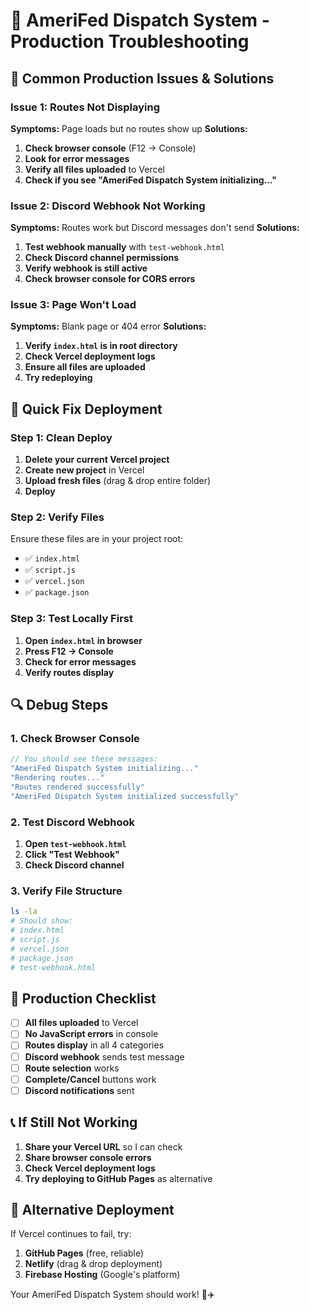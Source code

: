 # 🚁 AmeriFed Dispatch System - Production Troubleshooting

## 🔧 Common Production Issues & Solutions

### Issue 1: Routes Not Displaying
**Symptoms:** Page loads but no routes show up
**Solutions:**
1. **Check browser console** (F12 → Console)
2. **Look for error messages**
3. **Verify all files uploaded** to Vercel
4. **Check if you see "AmeriFed Dispatch System initializing..."**

### Issue 2: Discord Webhook Not Working
**Symptoms:** Routes work but Discord messages don't send
**Solutions:**
1. **Test webhook manually** with `test-webhook.html`
2. **Check Discord channel permissions**
3. **Verify webhook is still active**
4. **Check browser console for CORS errors**

### Issue 3: Page Won't Load
**Symptoms:** Blank page or 404 error
**Solutions:**
1. **Verify `index.html` is in root directory**
2. **Check Vercel deployment logs**
3. **Ensure all files are uploaded**
4. **Try redeploying**

## 🚀 Quick Fix Deployment

### Step 1: Clean Deploy
1. **Delete your current Vercel project**
2. **Create new project** in Vercel
3. **Upload fresh files** (drag & drop entire folder)
4. **Deploy**

### Step 2: Verify Files
Ensure these files are in your project root:
- ✅ `index.html`
- ✅ `script.js`
- ✅ `vercel.json`
- ✅ `package.json`

### Step 3: Test Locally First
1. **Open `index.html` in browser**
2. **Press F12 → Console**
3. **Check for error messages**
4. **Verify routes display**

## 🔍 Debug Steps

### 1. Check Browser Console
```javascript
// You should see these messages:
"AmeriFed Dispatch System initializing..."
"Rendering routes..."
"Routes rendered successfully"
"AmeriFed Dispatch System initialized successfully"
```

### 2. Test Discord Webhook
1. **Open `test-webhook.html`**
2. **Click "Test Webhook"**
3. **Check Discord channel**

### 3. Verify File Structure
```bash
ls -la
# Should show:
# index.html
# script.js
# vercel.json
# package.json
# test-webhook.html
```

## 🎯 Production Checklist

- [ ] **All files uploaded** to Vercel
- [ ] **No JavaScript errors** in console
- [ ] **Routes display** in all 4 categories
- [ ] **Discord webhook** sends test message
- [ ] **Route selection** works
- [ ] **Complete/Cancel** buttons work
- [ ] **Discord notifications** sent

## 📞 If Still Not Working

1. **Share your Vercel URL** so I can check
2. **Share browser console errors**
3. **Check Vercel deployment logs**
4. **Try deploying to GitHub Pages** as alternative

## 🚀 Alternative Deployment

If Vercel continues to fail, try:
1. **GitHub Pages** (free, reliable)
2. **Netlify** (drag & drop deployment)
3. **Firebase Hosting** (Google's platform)

Your AmeriFed Dispatch System should work! 🚁✈️
